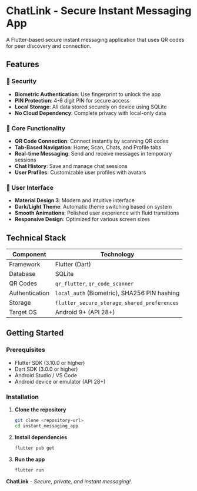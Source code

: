 # ChatLink - Secure Instant Messaging App

A Flutter-based secure instant messaging application that uses QR codes for peer discovery and connection.

## Features

### 🔐 Security
- **Biometric Authentication**: Use fingerprint to unlock the app
- **PIN Protection**: 4-6 digit PIN for secure access
- **Local Storage**: All data stored securely on device using SQLite
- **No Cloud Dependency**: Complete privacy with local-only data

### 📱 Core Functionality
- **QR Code Connection**: Connect instantly by scanning QR codes
- **Tab-Based Navigation**: Home, Scan, Chats, and Profile tabs
- **Real-time Messaging**: Send and receive messages in temporary sessions
- **Chat History**: Save and manage chat sessions
- **User Profiles**: Customizable user profiles with avatars

### 🎨 User Interface
- **Material Design 3**: Modern and intuitive interface
- **Dark/Light Theme**: Automatic theme switching based on system
- **Smooth Animations**: Polished user experience with fluid transitions
- **Responsive Design**: Optimized for various screen sizes

## Technical Stack

| Component | Technology |
|-----------|------------|
| Framework | Flutter (Dart) |
| Database | SQLite |
| QR Codes | `qr_flutter`, `qr_code_scanner` |
| Authentication | `local_auth` (Biometric), SHA256 PIN hashing |
| Storage | `flutter_secure_storage`, `shared_preferences` |
| Target OS | Android 9+ (API 28+) |

## Getting Started

### Prerequisites
- Flutter SDK (3.10.0 or higher)
- Dart SDK (3.0.0 or higher)
- Android Studio / VS Code
- Android device or emulator (API 28+)

### Installation

1. **Clone the repository**
   ```bash
   git clone <repository-url>
   cd instant_messaging_app
   ```

2. **Install dependencies**
   ```bash
   flutter pub get
   ```

3. **Run the app**
   ```bash
   flutter run
   ```

**ChatLink** - *Secure, private, and instant messaging!*
